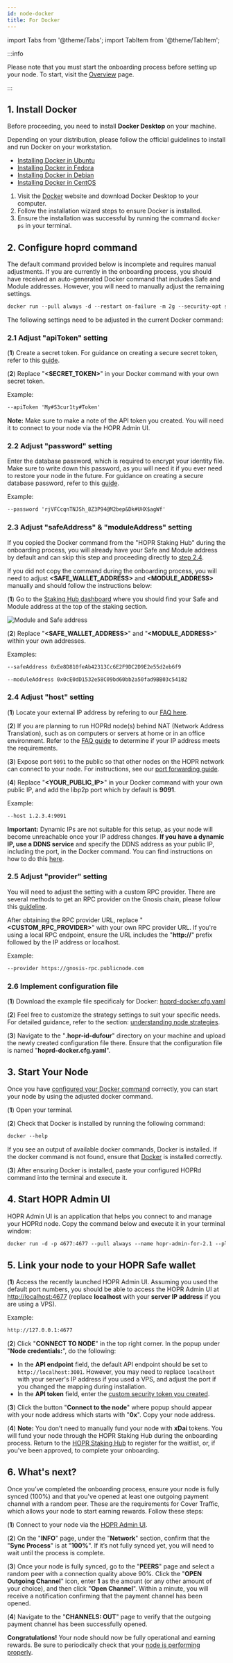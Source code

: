 ```yaml
---
id: node-docker
title: For Docker
---
```


import Tabs from '@theme/Tabs';
import TabItem from '@theme/TabItem';

:::info

Please note that you must start the onboarding process before setting up your node. To start, visit the [Overview](./run-a-node-overview.md) page.

:::

## 1. Install Docker

Before proceeding, you need to install **Docker Desktop** on your machine.

<Tabs queryString="docker_os">
<TabItem value="linux" label="Linux">

Depending on your distribution, please follow the official guidelines to install and run Docker on your workstation.

- [Installing Docker in Ubuntu](https://docs.docker.com/engine/install/ubuntu/)
- [Installing Docker in Fedora](https://docs.docker.com/engine/install/fedora/)
- [Installing Docker in Debian](https://docs.docker.com/engine/install/debian/)
- [Installing Docker in CentOS](https://docs.docker.com/engine/install/centos/)

</TabItem>
<TabItem value="macos" label="macOS">

1. Visit the [Docker](https://www.docker.com/get-started) website and download Docker Desktop to your computer.
2. Follow the installation wizard steps to ensure Docker is installed.
3. Ensure the installation was successful by running the command `docker ps` in your terminal.

</TabItem>
</Tabs>

## 2. Configure hoprd command

The default command provided below is incomplete and requires manual adjustments. If you are currently in the onboarding process, you should have received an auto-generated Docker command that includes Safe and Module addresses. However, you will need to manually adjust the remaining settings.

```md
docker run --pull always -d --restart on-failure -m 2g --security-opt seccomp=unconfined --platform linux/x86_64 --log-driver json-file --log-opt max-size=100M --log-opt max-file=5 -ti -v $HOME/.hoprd-db-dufour:/app/hoprd-db --name hoprd -p 9091:9091/tcp -p 9091:9091/udp -p 3001:3001 -e RUST_LOG=info europe-west3-docker.pkg.dev/hoprassociation/docker-images/hoprd:stable --network dufour --init --api --announce --identity /app/hoprd-db/.hopr-id-dufour --data /app/hoprd-db --apiHost '0.0.0.0' --apiToken '<SECRET_TOKEN>' --password 'open-sesame-iTwnsPNg0hpagP+o6T0KOwiH9RQ0' --safeAddress <SAFE_WALLET_ADDRESS> --moduleAddress <MODULE_ADDRESS> --host <YOUR_PUBLIC_IP>:9091 --provider <CUSTOM_RPC_PROVIDER> --configurationFilePath '/app/hoprd-db/hoprd-docker.cfg.yaml'
```

The following settings need to be adjusted in the current Docker command:

### 2.1 Adjust "apiToken" setting

(**1**) Create a secret token. For guidance on creating a secure secret token, refer to this [guide](./frequently-asked-questions.md#how-do-i-create-a-secure-password-for-the-secret-token-and-database-password). 

(**2**) Replace "**\<SECRET_TOKEN>**" in your Docker command with your own secret token.

Example:

```md
--apiToken 'My#S3cur1ty#Token'
```

**Note:** Make sure to make a note of the API token you created. You will need it to connect to your node via the HOPR Admin UI.

### 2.2 Adjust "password" setting

Enter the database password, which is required to encrypt your identity file. Make sure to write down this password, as you will need it if you ever need to restore your node in the future. For guidance on creating a secure database password, refer to this [guide](./frequently-asked-questions.md#how-do-i-create-a-secure-password-for-the-secret-token-and-database-password).

Example:

```md
--password 'rjVFCcqnTNJSh_8Z3P94@M2bep&Dk#UHX$agWf'
```

### 2.3 Adjust "safeAddress" & "moduleAddress" setting

If you copied the Docker command from the "HOPR Staking Hub" during the onboarding process, you will already have your Safe and Module address by default and can skip this step and proceeding directly to [step 2.4](./node-docker.md#24-adjust-host-setting).

If you did not copy the command during the onboarding process, you will need to adjust **\<SAFE_WALLET_ADDRESS\>** and **\<MODULE_ADDRESS\>** manually and should follow the instructions below:

(**1**) Go to the [Staking Hub dashboard](https://hub.hoprnet.org/staking/dashboard) where you should find your Safe and Module address at the top of the staking section.

![Module and Safe address](/img/node/updated-module-and-safe-address.png)

(**2**) Replace "**\<SAFE_WALLET_ADDRESS>**" and "**\<MODULE_ADDRESS>**" within your own addresses.

Examples:

```md
--safeAddress 0xEe8D810feAb42313Cc6E2F9DC2D9E2e55d2eb6f9
```

```md
--moduleAddress 0x0cE0dD1532e58C09bd60bb2a50fad9BB03c541B2
```

### 2.4 Adjust "host" setting

(**1**) Locate your external IP address by refering to our [FAQ here](./frequently-asked-questions.md#how-to-find-the-external-ip-address). 

(**2**) If you are planning to run HOPRd node(s) behind NAT (Network Address Translation), such as on computers or servers at home or in an office environment. Refer to the [FAQ guide](./frequently-asked-questions#what-are-the-requirements-for-an-ip-address-to-run-a-hoprd-node) to determine if your IP address meets the requirements.

(**3**) Expose port `9091` to the public so that other nodes on the HOPR network can connect to your node. For instructions, see our [port forwarding guide](port-forwarding.md#how-to-configure-port-forwarding).

(**4**) Replace "**\<YOUR_PUBLIC_IP>**" in your Docker command with your own public IP, and add the libp2p port which by default is **9091**.

Example: 

```md
--host 1.2.3.4:9091
```

**Important:** Dynamic IPs are not suitable for this setup, as your node will become unreachable once your IP address changes. **If you have a dynamic IP, use a DDNS service** and specify the DDNS address as your public IP, including the port, in the Docker command. You can find instructions on how to do this [here](./frequently-asked-questions#how-to-use-dynamic-dns).

### 2.5 Adjust "provider" setting

You will need to adjust the setting with a custom RPC provider. There are several methods to get an RPC provider on the Gnosis chain, please follow this [guideline](./custom-rpc-provider.md). 

After obtaining the RPC provider URL, replace "**\<CUSTOM_RPC_PROVIDER>**" with your own RPC provider URL. If you're using a local RPC endpoint, ensure the URL includes the "**http://**" prefix followed by the IP address or localhost.

Example:

```md
--provider https://gnosis-rpc.publicnode.com
```

### 2.6 Implement configuration file 

(**1**) Download the example file specificaly for Docker: [hoprd-docker.cfg.yaml](pathname:///files/hoprd-docker.cfg.yaml)

(**2**) Feel free to customize the strategy settings to suit your specific needs. For detailed guidance, refer to the section: [understanding node strategies](./manage-node-strategies.md#understanding-node-strategies).

(**3**) Navigate to the "**.hopr-id-dufour**" directory on your machine and upload the newly created configuration file there. Ensure that the configuration file is named "**hoprd-docker.cfg.yaml**".

## 3. Start Your Node

Once you have [configured your Docker command](node-docker.md#2-configure-hoprd-command) correctly, you can start your node by using the adjusted docker command.

(**1**) Open your terminal.

(**2**) Check that Docker is installed by running the following command:

```md
docker --help
```

If you see an output of available docker commands, Docker is installed. If the docker command is not found, ensure that [Docker](./node-docker.md#1-install-docker) is installed correctly.

(**3**) After ensuring Docker is installed, paste your configured HOPRd command into the terminal and execute it.

## 4. Start HOPR Admin UI

HOPR Admin UI is an application that helps you connect to and manage your HOPRd node. Copy the command below and execute it in your terminal window:

```md
docker run -d -p 4677:4677 --pull always --name hopr-admin-for-2.1 --platform linux/amd64 europe-west3-docker.pkg.dev/hoprassociation/docker-images/hopr-admin:stable
```

## 5. Link your node to your HOPR Safe wallet

(**1**) Access the recently launched HOPR Admin UI. Assuming you used the default port numbers, you should be able to access the HOPR Admin UI at [http://localhost:4677](http://localhost:4677) (replace **localhost** with your **server IP address** if you are using a VPS).

Example: 

```md
http://127.0.0.1:4677
```

(**2**) Click "**CONNECT TO NODE**" in the top right corner.  In the popup under "**Node credentials:**", do the following: 

- In the **API endpoint** field, the default API endpoint should be set to `http://localhost:3001`. However, you may need to replace `localhost` with your server's IP address if you used a VPS, and adjust the port if you changed the mapping during installation.
- In the **API token** field, enter the [custom security token you created](./node-docker.md#21-adjust-apitoken-setting).

(**3**) Click the button "**Connect to the node**" where popup should appear with your node address which starts with "**0x**". Copy your node address.

(**4**) **Note:** You don’t need to manually fund your node with **xDai** tokens. You will fund your node through the HOPR Staking Hub during the onboarding process. Return to the [HOPR Staking Hub](https://hub.hoprnet.org) to register for the waitlist, or, if you've been approved, to complete your onboarding.

## 6. What's next?

Once you’ve completed the onboarding process, ensure your node is fully synced (100%) and that you've opened at least one outgoing payment channel with a random peer. These are the requirements for Cover Traffic, which allows your node to start earning rewards. Follow these steps:

(**1**) Connect to your node via the [HOPR Admin UI](./node-management-admin-ui.md#access-the-hopr-admin-ui).

(**2**) On the "**INFO**" page, under the "**Network**" section, confirm that the "**Sync Process**" is at "**100%**". If it’s not fully synced yet, you will need to wait until the process is complete.

(**3**) Once your node is fully synced, go to the "**PEERS**" page and select a random peer with a connection quality above 90%. Click the "**OPEN Outgoing Channel**" icon, enter **1** as the amount (or any other amount of your choice), and then click "**Open Channel**". Within a minute, you will receive a notification confirming that the payment channel has been opened.

(**4**) Navigate to the "**CHANNELS: OUT**" page to verify that the outgoing payment channel has been successfully opened.

**Congratulations!** Your node should now be fully operational and earning rewards. Be sure to periodically check that your [node is performing properly](./troubleshooting.md#how-to-check-if-my-node-is-performing-normally).

